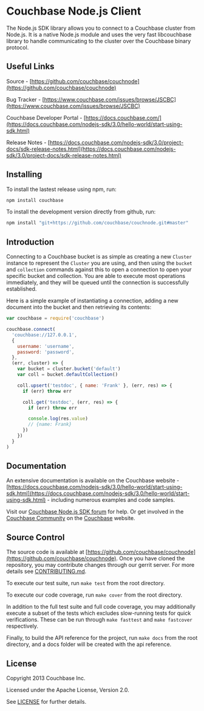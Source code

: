# Couchbase Node.js Client

The Node.js SDK library allows you to connect to a Couchbase cluster from
Node.js. It is a native Node.js module and uses the very fast libcouchbase
library to handle communicating to the cluster over the Couchbase binary
protocol.

## Useful Links

Source - [https://github.com/couchbase/couchnode](https://github.com/couchbase/couchnode)

Bug Tracker - [https://www.couchbase.com/issues/browse/JSCBC](https://www.couchbase.com/issues/browse/JSCBC)

Couchbase Developer Portal - [https://docs.couchbase.com/](https://docs.couchbase.com/nodejs-sdk/3.0/hello-world/start-using-sdk.html)

Release Notes - [https://docs.couchbase.com/nodejs-sdk/3.0/project-docs/sdk-release-notes.html](https://docs.couchbase.com/nodejs-sdk/3.0/project-docs/sdk-release-notes.html)

## Installing

To install the lastest release using npm, run:

```bash
npm install couchbase
```

To install the development version directly from github, run:

```bash
npm install "git+https://github.com/couchbase/couchnode.git#master"
```

## Introduction

Connecting to a Couchbase bucket is as simple as creating a new `Cluster`
instance to represent the `Cluster` you are using, and then using the
`bucket` and `collection` commands against this to open a connection to
open your specific bucket and collection. You are able to execute most
operations immediately, and they will be queued until the connection is
successfully established.

Here is a simple example of instantiating a connection, adding a new document
into the bucket and then retrieving its contents:

```javascript
var couchbase = require('couchbase')

couchbase.connect(
  'couchbase://127.0.0.1',
  {
    username: 'username',
    password: 'password',
  },
  (err, cluster) => {
    var bucket = cluster.bucket('default')
    var coll = bucket.defaultCollection()

    coll.upsert('testdoc', { name: 'Frank' }, (err, res) => {
      if (err) throw err

      coll.get('testdoc', (err, res) => {
        if (err) throw err

        console.log(res.value)
        // {name: Frank}
      })
    })
  }
)
```

## Documentation

An extensive documentation is available on the Couchbase website - [https://docs.couchbase.com/nodejs-sdk/3.0/hello-world/start-using-sdk.html](https://docs.couchbase.com/nodejs-sdk/3.0/hello-world/start-using-sdk.html) -
including numerous examples and code samples.

Visit our [Couchbase Node.js SDK forum](https://forums.couchbase.com/c/node-js-sdk) for help.
Or get involved in the [Couchbase Community](https://couchbase.com/community) on the [Couchbase](https://couchbase.com) website.

## Source Control

The source code is available at
[https://github.com/couchbase/couchnode](https://github.com/couchbase/couchnode).
Once you have cloned the repository, you may contribute changes through our
gerrit server. For more details see
[CONTRIBUTING.md](https://github.com/couchbase/couchnode/blob/master/CONTRIBUTING.md).

To execute our test suite, run `make test` from the root directory.

To execute our code coverage, run `make cover` from the root directory.

In addition to the full test suite and full code coverage, you may additionally
execute a subset of the tests which excludes slow-running tests for quick
verifications. These can be run through `make fasttest` and `make fastcover`
respectively.

Finally, to build the API reference for the project, run `make docs` from the
root directory, and a docs folder will be created with the api reference.

## License

Copyright 2013 Couchbase Inc.

Licensed under the Apache License, Version 2.0.

See
[LICENSE](https://github.com/couchbase/couchnode/blob/master/LICENSE)
for further details.
